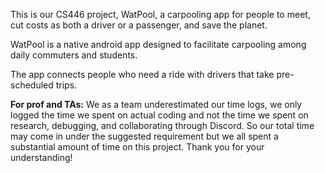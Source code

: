 This is our CS446 project, WatPool, a carpooling app for people to meet, cut costs as both a driver or a passenger, and save the planet. 

WatPool is a native android app designed to facilitate carpooling among daily commuters and students. 

The app connects people who need a ride with drivers that take pre-scheduled trips.

**For prof and TAs:**
We as a team underestimated our time logs, we only logged the time we spent on actual coding and not the time we spent on research, debugging, and collaborating through Discord. So our total time may come in under the suggested requirement but we all spent a substantial amount of time on this project. Thank you for your understanding!

